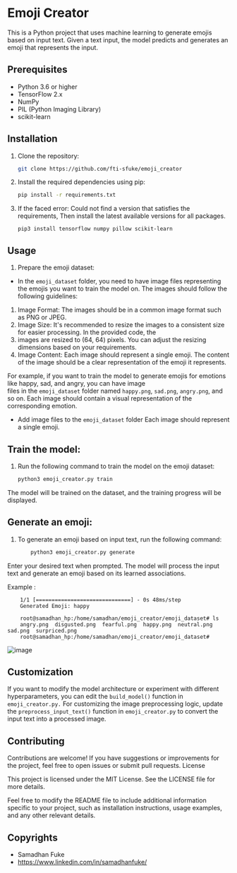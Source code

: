 # Emoji Creator 

This is a Python project that uses machine learning to generate emojis based on input text. Given a text input, the model predicts and generates an emoji that represents the input.

## Prerequisites

- Python 3.6 or higher
- TensorFlow 2.x
- NumPy
- PIL (Python Imaging Library)
- scikit-learn

## Installation

1. Clone the repository:

   ```bash
   git clone https://github.com/fti-sfuke/emoji_creator
   
2. Install the required dependencies using pip:

    ``` bash
   pip install -r requirements.txt
   
3. If the faced error: Could not find a version that satisfies the requirements, Then install the latest available versions for all packages. 

   ```
   pip3 install tensorflow numpy pillow scikit-learn
   ```

## Usage

 1. Prepare the emoji dataset:
   - In the `emoji_dataset` folder, you need to have image files representing the emojis you want to train the model on. The images should follow the following guidelines:

   1. Image Format: The images should be in a common image format such as PNG or JPEG.
   2. Image Size: It's recommended to resize the images to a consistent size for easier processing. In the provided code, the   
   3. images are resized to (64, 64) pixels. You can adjust the resizing dimensions based on your requirements.
   4. Image Content: Each image should represent a single emoji. The content of the image should be a clear representation of the       emoji it represents.

   For example, if you want to train the model to generate emojis for emotions like happy, sad, and angry, you can have image    
   files in the `emoji_dataset` folder named `happy.png`, `sad.png`, `angry.png`, and so on. Each image should contain a visual 
   representation of the corresponding emotion.
   
   - Add image files to the ```emoji_dataset``` folder Each image should represent a single emoji.

 ## Train the model:
 1. Run the following command to train the model on the emoji dataset:

    ```bash
    python3 emoji_creator.py train

  The model will be trained on the dataset, and the training progress will be displayed.

## Generate an emoji:

 1. To generate an emoji based on input text, run the following command:

    ``` bash
        python3 emoji_creator.py generate
   Enter your desired text when prompted.
   The model will process the input text and generate an emoji based on its learned associations.
   
   Example : 
``` Enter your text: "happy"
    1/1 [==============================] - 0s 48ms/step
    Generated Emoji: happy

    root@samadhan_hp:/home/samadhan/emoji_creator/emoji_dataset# ls
    angry.png  disgusted.png  fearful.png  happy.png  neutral.png  sad.png  surpriced.png
    root@samadhan_hp:/home/samadhan/emoji_creator/emoji_dataset#
 ``` 
 ![image](https://github.com/fti-sfuke/emoji_creator/assets/87641643/3d9084fb-fa1b-4709-affe-db566ba57667)

    
## Customization

   If you want to modify the model architecture or experiment with different hyperparameters, you can edit the ```build_model()``` function in ```emoji_creator.py.```
    For customizing the image preprocessing logic, update the ```preprocess_input_text()``` function in ```emoji_creator.py``` to convert the input text into a processed image.

## Contributing

Contributions are welcome! If you have suggestions or improvements for the project, feel free to open issues or submit pull requests.
License

This project is licensed under the MIT License. See the LICENSE file for more details.

Feel free to modify the README file to include additional information specific to your project, such as installation instructions, usage examples, and any other relevant details.

## Copyrights
- Samadhan Fuke
- https://www.linkedin.com/in/samadhanfuke/ 
